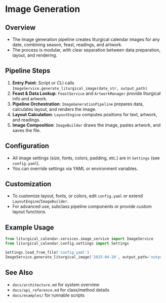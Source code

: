 # Image Generation

## Overview
- The image generation pipeline creates liturgical calendar images for any date, combining season, feast, readings, and artwork.
- The process is modular, with clear separation between data preparation, layout, and rendering.

## Pipeline Steps
1. **Entry Point**: Script or CLI calls `ImageService.generate_liturgical_image(date_str, output_path)`
2. **Feast & Data Lookup**: `FeastService` and `ArtworkManager` provide liturgical info and artwork.
3. **Pipeline Orchestration**: `ImageGenerationPipeline` prepares data, calculates layout, and renders the image.
4. **Layout Calculation**: `LayoutEngine` computes positions for text, artwork, and readings.
5. **Image Composition**: `ImageBuilder` draws the image, pastes artwork, and saves the file.

## Configuration
- All image settings (size, fonts, colors, padding, etc.) are in `Settings` (see `config.yaml`).
- You can override settings via YAML or environment variables.

## Customization
- To customize layout, fonts, or colors, edit `config.yaml` or extend `LayoutEngine`/`ImageBuilder`.
- For advanced use, subclass pipeline components or provide custom layout functions.

## Example Usage
```python
from liturgical_calendar.services.image_service import ImageService
from liturgical_calendar.config.settings import Settings

Settings.load_from_file('config.yaml')
ImageService.generate_liturgical_image('2025-04-20', output_path='output.png')
```

## See Also
- `docs/architecture.md` for system overview
- `docs/api_reference.md` for class/method details
- `docs/examples/` for runnable scripts 